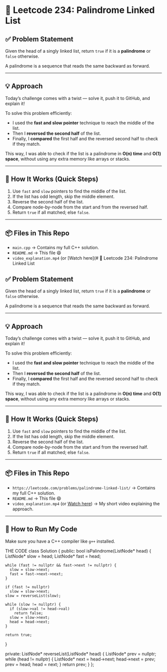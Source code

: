 # 🔁 Leetcode 234: Palindrome Linked List 

## ✅ Problem Statement

Given the head of a singly linked list, return `true` if it is a **palindrome** or `false` otherwise.

A palindrome is a sequence that reads the same backward as forward.

---

## 💡 Approach

Today’s challenge comes with a twist — solve it, push it to GitHub, and explain it!

To solve this problem efficiently:
- I used the **fast and slow pointer** technique to reach the middle of the list.
- Then I **reversed the second half** of the list.
- Finally, I **compared** the first half and the reversed second half to check if they match.

This way, I was able to check if the list is a palindrome in **O(n) time** and **O(1) space**, without using any extra memory like arrays or stacks.

---

## 🔧 How It Works (Quick Steps)

1. Use `fast` and `slow` pointers to find the middle of the list.
2. If the list has odd length, skip the middle element.
3. Reverse the second half of the list.
4. Compare node-by-node from the start and from the reversed half.
5. Return `true` if all matched; else `false`.

---

## 📦 Files in This Repo

- `main.cpp` → Contains my full C++ solution.
- `README.md` → This file 😄
- `video_explanation.mp4` (or [Watch here](# 🔁 Leetcode 234: Palindrome Linked List

## ✅ Problem Statement

Given the head of a singly linked list, return `true` if it is a **palindrome** or `false` otherwise.

A palindrome is a sequence that reads the same backward as forward.

---

## 💡 Approach

Today’s challenge comes with a twist — solve it, push it to GitHub, and explain it!

To solve this problem efficiently:
- I used the **fast and slow pointer** technique to reach the middle of the list.
- Then I **reversed the second half** of the list.
- Finally, I **compared** the first half and the reversed second half to check if they match.

This way, I was able to check if the list is a palindrome in **O(n) time** and **O(1) space**, without using any extra memory like arrays or stacks.

---

## 🔧 How It Works (Quick Steps)

1. Use `fast` and `slow` pointers to find the middle of the list.
2. If the list has odd length, skip the middle element.
3. Reverse the second half of the list.
4. Compare node-by-node from the start and from the reversed half.
5. Return `true` if all matched; else `false`.

---

## 📦 Files in This Repo

- `https://leetcode.com/problems/palindrome-linked-list/` → Contains my full C++ solution.
- `README.md` → This file 😄
- `video_explanation.mp4` (or [Watch here](https://yourvideolink.com)) → My short video explaining the approach.

---

## 🚀 How to Run My Code

Make sure you have a C++ compiler like `g++` installed.

THE CODE 
class Solution {
 public:
  bool isPalindrome(ListNode* head) {
    ListNode* slow = head;
    ListNode* fast = head;

    while (fast != nullptr && fast->next != nullptr) {
      slow = slow->next;
      fast = fast->next->next;
    }

    if (fast != nullptr)
      slow = slow->next;
    slow = reverseList(slow);

    while (slow != nullptr) {
      if (slow->val != head->val)
        return false;
      slow = slow->next;
      head = head->next;
    }

    return true;
  }

 private:
  ListNode* reverseList(ListNode* head) {
    ListNode* prev = nullptr;
    while (head != nullptr) {
      ListNode* next = head->next;
      head->next = prev;
      prev = head;
      head = next;
    }
    return prev;
  }
};


 

